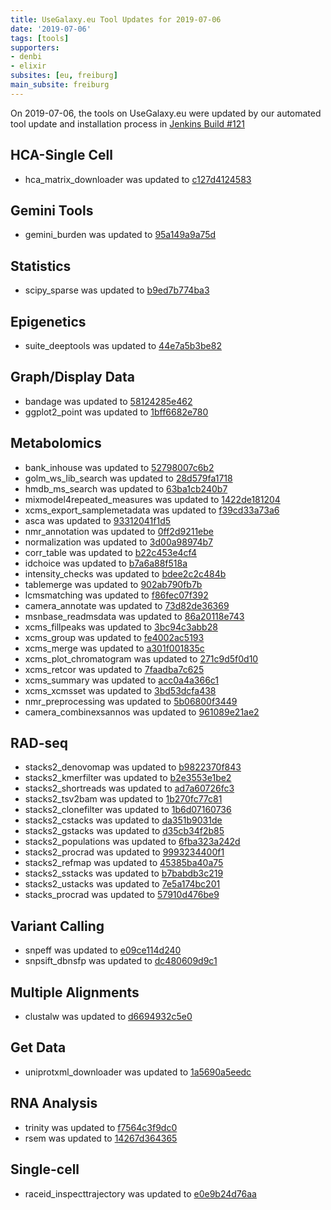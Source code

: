```yaml
---
title: UseGalaxy.eu Tool Updates for 2019-07-06
date: '2019-07-06'
tags: [tools]
supporters:
- denbi
- elixir
subsites: [eu, freiburg]
main_subsite: freiburg
---
```


On 2019-07-06, the tools on UseGalaxy.eu were updated by our automated tool update and installation process in [Jenkins Build #121](https://build.galaxyproject.eu/job/usegalaxy-eu/job/install-tools/#121/)


## HCA-Single Cell

- hca_matrix_downloader was updated to [c127d4124583](https://toolshed.g2.bx.psu.edu/view/ebi-gxa/hca_matrix_downloader/c127d4124583)

## Gemini Tools

- gemini_burden was updated to [95a149a9a75d](https://toolshed.g2.bx.psu.edu/view/iuc/gemini_burden/95a149a9a75d)

## Statistics

- scipy_sparse was updated to [b9ed7b774ba3](https://toolshed.g2.bx.psu.edu/view/bgruening/scipy_sparse/b9ed7b774ba3)

## Epigenetics

- suite_deeptools was updated to [44e7a5b3be82](https://toolshed.g2.bx.psu.edu/view/bgruening/suite_deeptools/44e7a5b3be82)

## Graph/Display Data

- bandage was updated to [58124285e462](https://toolshed.g2.bx.psu.edu/view/iuc/bandage/58124285e462)
- ggplot2_point was updated to [1bff6682e780](https://toolshed.g2.bx.psu.edu/view/iuc/ggplot2_point/1bff6682e780)

## Metabolomics

- bank_inhouse was updated to [52798007c6b2](https://toolshed.g2.bx.psu.edu/view/fgiacomoni/bank_inhouse/52798007c6b2)
- golm_ws_lib_search was updated to [28d579fa1718](https://toolshed.g2.bx.psu.edu/view/fgiacomoni/golm_ws_lib_search/28d579fa1718)
- hmdb_ms_search was updated to [63ba1cb240b7](https://toolshed.g2.bx.psu.edu/view/fgiacomoni/hmdb_ms_search/63ba1cb240b7)
- mixmodel4repeated_measures was updated to [1422de181204](https://toolshed.g2.bx.psu.edu/view/jfrancoismartin/mixmodel4repeated_measures/1422de181204)
- xcms_export_samplemetadata was updated to [f39cd33a73a6](https://toolshed.g2.bx.psu.edu/view/lecorguille/xcms_export_samplemetadata/f39cd33a73a6)
- asca was updated to [93312041f1d5](https://toolshed.g2.bx.psu.edu/view/marie-tremblay-metatoul/asca/93312041f1d5)
- nmr_annotation was updated to [0ff2d9211ebe](https://toolshed.g2.bx.psu.edu/view/marie-tremblay-metatoul/nmr_annotation/0ff2d9211ebe)
- normalization was updated to [3d00a98974b7](https://toolshed.g2.bx.psu.edu/view/marie-tremblay-metatoul/normalization/3d00a98974b7)
- corr_table was updated to [b22c453e4cf4](https://toolshed.g2.bx.psu.edu/view/melpetera/corr_table/b22c453e4cf4)
- idchoice was updated to [b7a6a88f518a](https://toolshed.g2.bx.psu.edu/view/melpetera/idchoice/b7a6a88f518a)
- intensity_checks was updated to [bdee2c2c484b](https://toolshed.g2.bx.psu.edu/view/melpetera/intensity_checks/bdee2c2c484b)
- tablemerge was updated to [902ab790fb7b](https://toolshed.g2.bx.psu.edu/view/melpetera/tablemerge/902ab790fb7b)
- lcmsmatching was updated to [f86fec07f392](https://toolshed.g2.bx.psu.edu/view/prog/lcmsmatching/f86fec07f392)
- camera_annotate was updated to [73d82de36369](https://toolshed.g2.bx.psu.edu/view/lecorguille/camera_annotate/73d82de36369)
- msnbase_readmsdata was updated to [86a20118e743](https://toolshed.g2.bx.psu.edu/view/lecorguille/msnbase_readmsdata/86a20118e743)
- xcms_fillpeaks was updated to [3bc94c3abb28](https://toolshed.g2.bx.psu.edu/view/lecorguille/xcms_fillpeaks/3bc94c3abb28)
- xcms_group was updated to [fe4002ac5193](https://toolshed.g2.bx.psu.edu/view/lecorguille/xcms_group/fe4002ac5193)
- xcms_merge was updated to [a301f001835c](https://toolshed.g2.bx.psu.edu/view/lecorguille/xcms_merge/a301f001835c)
- xcms_plot_chromatogram was updated to [271c9d5f0d10](https://toolshed.g2.bx.psu.edu/view/lecorguille/xcms_plot_chromatogram/271c9d5f0d10)
- xcms_retcor was updated to [7faadba7c625](https://toolshed.g2.bx.psu.edu/view/lecorguille/xcms_retcor/7faadba7c625)
- xcms_summary was updated to [acc0a4a366c1](https://toolshed.g2.bx.psu.edu/view/lecorguille/xcms_summary/acc0a4a366c1)
- xcms_xcmsset was updated to [3bd53dcfa438](https://toolshed.g2.bx.psu.edu/view/lecorguille/xcms_xcmsset/3bd53dcfa438)
- nmr_preprocessing was updated to [5b06800f3449](https://toolshed.g2.bx.psu.edu/view/marie-tremblay-metatoul/nmr_preprocessing/5b06800f3449)
- camera_combinexsannos was updated to [961089e21ae2](https://toolshed.g2.bx.psu.edu/view/mmonsoor/camera_combinexsannos/961089e21ae2)


## RAD-seq

- stacks2_denovomap was updated to [b9822370f843](https://toolshed.g2.bx.psu.edu/view/iuc/stacks2_denovomap/b9822370f843)
- stacks2_kmerfilter was updated to [b2e3553e1be2](https://toolshed.g2.bx.psu.edu/view/iuc/stacks2_kmerfilter/b2e3553e1be2)
- stacks2_shortreads was updated to [ad7a60726fc3](https://toolshed.g2.bx.psu.edu/view/iuc/stacks2_shortreads/ad7a60726fc3)
- stacks2_tsv2bam was updated to [1b270fc77c81](https://toolshed.g2.bx.psu.edu/view/iuc/stacks2_tsv2bam/1b270fc77c81)
- stacks2_clonefilter was updated to [1b6d07160736](https://toolshed.g2.bx.psu.edu/view/iuc/stacks2_clonefilter/1b6d07160736)
- stacks2_cstacks was updated to [da351b9031de](https://toolshed.g2.bx.psu.edu/view/iuc/stacks2_cstacks/da351b9031de)
- stacks2_gstacks was updated to [d35cb34f2b85](https://toolshed.g2.bx.psu.edu/view/iuc/stacks2_gstacks/d35cb34f2b85)
- stacks2_populations was updated to [6fba323a242d](https://toolshed.g2.bx.psu.edu/view/iuc/stacks2_populations/6fba323a242d)
- stacks2_procrad was updated to [9993234400f1](https://toolshed.g2.bx.psu.edu/view/iuc/stacks2_procrad/9993234400f1)
- stacks2_refmap was updated to [45385ba40a75](https://toolshed.g2.bx.psu.edu/view/iuc/stacks2_refmap/45385ba40a75)
- stacks2_sstacks was updated to [b7babdb3c219](https://toolshed.g2.bx.psu.edu/view/iuc/stacks2_sstacks/b7babdb3c219)
- stacks2_ustacks was updated to [7e5a174bc201](https://toolshed.g2.bx.psu.edu/view/iuc/stacks2_ustacks/7e5a174bc201)
- stacks_procrad was updated to [57910d476be9](https://toolshed.g2.bx.psu.edu/view/iuc/stacks_procrad/57910d476be9)


## Variant Calling

- snpeff was updated to [e09ce114d240](https://toolshed.g2.bx.psu.edu/view/iuc/snpeff/e09ce114d240)
- snpsift_dbnsfp was updated to [dc480609d9c1](https://toolshed.g2.bx.psu.edu/view/iuc/snpsift_dbnsfp/dc480609d9c1)

## Multiple Alignments

- clustalw was updated to [d6694932c5e0](https://toolshed.g2.bx.psu.edu/view/devteam/clustalw/d6694932c5e0)

## Get Data

- uniprotxml_downloader was updated to [1a5690a5eedc](https://toolshed.g2.bx.psu.edu/view/galaxyp/uniprotxml_downloader/1a5690a5eedc)

## RNA Analysis

- trinity was updated to [f7564c3f9dc0](https://toolshed.g2.bx.psu.edu/view/iuc/trinity/f7564c3f9dc0)
- rsem was updated to [14267d364365](https://toolshed.g2.bx.psu.edu/view/jjohnson/rsem/14267d364365)


## Single-cell

- raceid_inspecttrajectory was updated to [e0e9b24d76aa](https://toolshed.g2.bx.psu.edu/view/iuc/raceid_inspecttrajectory/e0e9b24d76aa)


